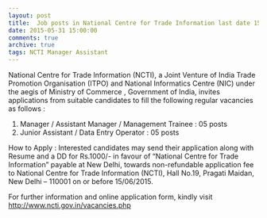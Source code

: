 ```yaml
---
layout: post
title:  Job posts in National Centre for Trade Information last date 15th June-2015
date: 2015-05-31 15:00:00
comments: true
archive: true
tags: NCTI Manager Assistant 
---
```

National Centre for Trade Information (NCTI), a Joint Venture of
India Trade Promotion Organisation (ITPO) and National Informatics
Centre (NIC) under the aegis of Ministry of Commerce , Government of
India, invites applications from suitable candidates to fill the
following regular vacancies as follows :

1. Manager / Assistant Manager / Management Trainee : 05 posts
2. Junior Assistant / Data Entry Operator : 05 posts

How to Apply : Interested candidates may send their application along
with Resume and a DD for Rs.1000/- in favour of “National Centre for
Trade Information” payable at New Delhi, towards non-refundable
application fee to National Centre for Trade Information (NCTI),
Hall No.19, Pragati Maidan, New Delhi – 110001 on or before 15/06/2015.

For further information and online application form, kindly visit
<http://www.ncti.gov.in/vacancies.php>


